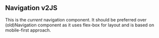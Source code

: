<h2>Navigation v2<span class="status js">JS</span></h2>

This is the *current* navigation component. It should be preferred over (old)Navigation component as it uses flex-box for layout and is based on mobile-first approach.

<style>
#navigation-v2-default .sample{
background-color: #f4f4f4;
}
</style>